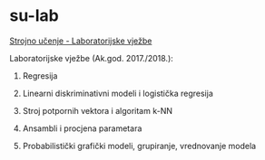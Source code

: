 # su-lab
[Strojno učenje - Laboratorijske vježbe](https://www.fer.unizg.hr/predmet/su/)

Laboratorijske vježbe (Ak.god. 2017./2018.):

  1. Regresija

  2. Linearni diskriminativni modeli i logistička regresija

  3. Stroj potpornih vektora i algoritam k-NN

  4. Ansambli i procjena parametara

  5. Probabilistički grafički modeli, grupiranje, vrednovanje modela
